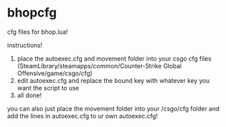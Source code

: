 # bhopcfg
cfg files for bhop.lua!

instructions!

1. place the autoexec.cfg and movement folder into your csgo cfg files
(SteamLibrary/steamapps/common/Counter-Strike Global Offensive/game/csgo/cfg)
2. edit autoexec.cfg and replace the bound key with whatever key you want the script to use
3. all done!

you can also just place the movement folder into your /csgo/cfg folder and add the lines in autoexec.cfg to ur own autoexec.cfg!
